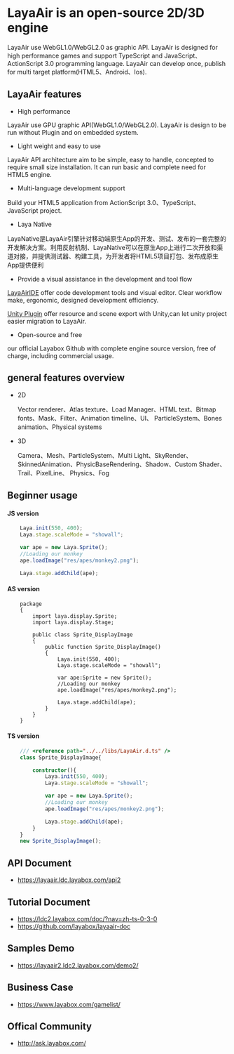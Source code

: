 # LayaAir is an open-source 2D/3D engine

LayaAir use WebGL1.0/WebGL2.0 as graphic API.
LayaAir is designed for high performance games and support TypeScript and JavaScript、ActionScript 3.0 programming language.
LayaAir can develop once, publish for multi target platform(HTML5、Android、Ios).

## LayaAir features

- High performance

LayaAir use GPU graphic API(WebGL1.0/WebGL2.0).
LayaAir is design to be run without Plugin and on embedded system.

- Light weight and easy to use

LayaAir API architecture aim to be simple, easy to handle, concepted to require small size installation. It can run basic and complete need for HTML5 engine.

- Multi-language development support

Build your HTML5 application from ActionScript 3.0、TypeScript、JavaScript project.

- Laya Native

LayaNative是LayaAir引擎针对移动端原生App的开发、测试、发布的一套完整的开发解决方案。利用反射机制、LayaNative可以在原生App上进行二次开放和渠道对接，并提供测试器、构建工具，为开发者将HTML5项目打包、发布成原生App提供便利

- Provide a visual assistance in the development and tool flow

[LayaAirIDE](http://ldc.layabox.com/index.php?m=content&c=index&a=lists&catid=27) offer code development tools and visual editor. Clear workflow make, ergonomic, designed development efficiency.

[Unity Plugin](http://ldc.layabox.com/index.php?m=content&c=index&a=lists&catid=27)  offer resource and scene export with Unity,can let unity project easier migration to LayaAir.

- Open-source and free

our official Layabox Github with complete engine source version, free of charge, including commercial usage.

## general features overview

- 2D

  Vector renderer、Atlas texture、Load Manager、HTML text、Bitmap fonts、Mask、Filter、Animation timeline、UI、         ParticleSystem、Bones animation、Physical systems
  
- 3D

  Camera、Mesh、ParticleSystem、Multi Light、SkyRender、SkinnedAnimation、PhysicBaseRendering、Shadow、Custom Shader、Trail、PixelLine、
  Physics、Fog

## Beginner usage

#### JS version

```js
    Laya.init(550, 400);
    Laya.stage.scaleMode = "showall";

    var ape = new Laya.Sprite();
    //Loading our monkey
    ape.loadImage("res/apes/monkey2.png");

    Laya.stage.addChild(ape);
```

#### AS version

```as3
    package
    {
        import laya.display.Sprite;
        import laya.display.Stage;

        public class Sprite_DisplayImage
        {
            public function Sprite_DisplayImage()
            {
                Laya.init(550, 400);
      		    Laya.stage.scaleMode = "showall";

                var ape:Sprite = new Sprite();
                //Loading our monkey
                ape.loadImage("res/apes/monkey2.png");

                Laya.stage.addChild(ape);
            }
        }
    }
```

#### TS version

```ts
    /// <reference path="../../libs/LayaAir.d.ts" />
    class Sprite_DisplayImage{

        constructor(){
            Laya.init(550, 400);
            Laya.stage.scaleMode = "showall";

            var ape = new Laya.Sprite();
            //Loading our monkey
            ape.loadImage("res/apes/monkey2.png");

            Laya.stage.addChild(ape);
        }
    }
    new Sprite_DisplayImage();
```

## API Document

- https://layaair.ldc.layabox.com/api2

## Tutorial Document

- https://ldc2.layabox.com/doc/?nav=zh-ts-0-3-0
- https://github.com/layabox/layaair-doc

## Samples Demo

- https://layaair2.ldc2.layabox.com/demo2/

## Business Case 

- https://www.layabox.com/gamelist/

## Offical Community

- http://ask.layabox.com/
